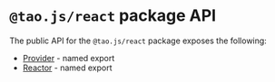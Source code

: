 # `@tao.js/react` package API

The public API for the `@tao.js/react` package exposes the following:

* [Provider](provider.md) - named export
* [Reactor](reactor.md) - named export
